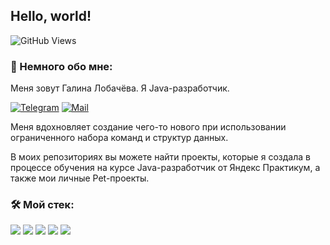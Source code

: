## Hello, world!
![GitHub Views](https://komarev.com/ghpvc/?username=KoshanSky1&color=ce1126)


### &#127875; Немного обо мне:

Меня зовут Галина Лобачёва. Я Java-разработчик.

[![Telegram](https://img.shields.io/badge/Telegram-orange?logo=telegram&logoColor=white)](https://t.me/Umnitsa78) [![Mail](https://img.shields.io/badge/Email-red?logo=gmail&logoColor=white)](mailto:g-zaharova@bk.ru)

Меня вдохновляет создание чего-то нового при использовании ограниченного набора команд и структур данных.

В моих репозиториях вы можете найти проекты, которые я создала в процессе обучения на курсе Java-разработчик от Яндекс Практикум, а также мои личные Pet-проекты.

### &#128736; Mой стек:

![](https://img.shields.io/badge/Java-ED8B00?style=for-the-badge&logo=openjdk&logoColor=white)
![](https://img.shields.io/badge/Spring-6DB33F?style=for-the-badge&logo=spring&logoColor=white)
![](https://img.shields.io/badge/Hibernate-59666C?style=for-the-badge&logo=Hibernate&logoColor=white)
![](https://img.shields.io/badge/PostgreSQL-316192?style=for-the-badge&logo=postgresql&logoColor=white)
![](https://img.shields.io/badge/GIT-E44C30?style=for-the-badge&logo=git&logoColor=white)
